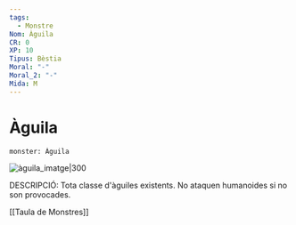 ```yaml
---
tags:
  - Monstre
Nom: Àguila
CR: 0
XP: 10
Tipus: Bèstia
Moral: "-"
Moral_2: "-"
Mida: M
---
```

# Àguila

```statblock
monster: Àguila
```

![àguila_imatge|300](https://www.dndbeyond.com/avatars/thumbnails/30849/292/1000/1000/638064498871776868.png)

DESCRIPCIÓ: 
Tota classe d'àguiles existents. No ataquen humanoides si no son provocades.


[[Taula de Monstres]]

